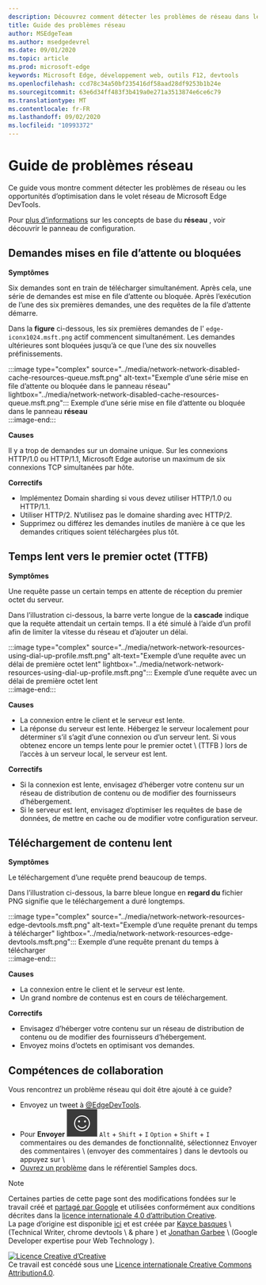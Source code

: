 ```yaml
---
description: Découvrez comment détecter les problèmes de réseau dans le volet réseau de Microsoft Edge DevTools.
title: Guide des problèmes réseau
author: MSEdgeTeam
ms.author: msedgedevrel
ms.date: 09/01/2020
ms.topic: article
ms.prod: microsoft-edge
keywords: Microsoft Edge, développement web, outils F12, devtools
ms.openlocfilehash: ccd78c34a50bf235416df58aad28df9253b1b24e
ms.sourcegitcommit: 63e6d34ff483f3b419a0e271a3513874e6ce6c79
ms.translationtype: MT
ms.contentlocale: fr-FR
ms.lasthandoff: 09/02/2020
ms.locfileid: "10993372"
---
```

<!-- Copyright Kayce Basques and Jonathan Garbee

   Licensed under the Apache License, Version 2.0 (the "License");
   you may not use this file except in compliance with the License.
   You may obtain a copy of the License at

       https://www.apache.org/licenses/LICENSE-2.0

   Unless required by applicable law or agreed to in writing, software
   distributed under the License is distributed on an "AS IS" BASIS,
   WITHOUT WARRANTIES OR CONDITIONS OF ANY KIND, either express or implied.
   See the License for the specific language governing permissions and
   limitations under the License.  -->





# Guide de problèmes réseau   




Ce guide vous montre comment détecter les problèmes de réseau ou les opportunités d’optimisation dans le volet réseau de Microsoft Edge DevTools.  

Pour [plus d’informations][NetworkPerformance] sur les concepts de base du **réseau** , voir découvrir le panneau de configuration.  

## Demandes mises en file d’attente ou bloquées   

**Symptômes**  

Six demandes sont en train de télécharger simultanément.  Après cela, une série de demandes est mise en file d’attente ou bloquée.  Après l’exécution de l’une des six premières demandes, une des requêtes de la file d’attente démarre.  

Dans la **figure** ci-dessous, les six premières demandes de l' `edge-iconx1024.msft.png` actif commencent simultanément.  Les demandes ultérieures sont bloquées jusqu’à ce que l’une des six nouvelles préfinissements.  

:::image type="complex" source="../media/network-network-disabled-cache-resources-queue.msft.png" alt-text="Exemple d’une série mise en file d’attente ou bloquée dans le panneau réseau" lightbox="../media/network-network-disabled-cache-resources-queue.msft.png":::
   Exemple d’une série mise en file d’attente ou bloquée dans le panneau **réseau**  
:::image-end:::  

**Causes**  

Il y a trop de demandes sur un domaine unique.  Sur les connexions HTTP/1.0 ou HTTP/1.1, Microsoft Edge autorise un maximum de six connexions TCP simultanées par hôte.  

**Correctifs**  

*   Implémentez Domain sharding si vous devez utiliser HTTP/1.0 ou HTTP/1.1.  
*   Utiliser HTTP/2.  N’utilisez pas le domaine sharding avec HTTP/2.  
*   Supprimez ou différez les demandes inutiles de manière à ce que les demandes critiques soient téléchargées plus tôt.  
    
## Temps lent vers le premier octet (TTFB)   

**Symptômes**  

Une requête passe un certain temps en attente de réception du premier octet du serveur.  

Dans l’illustration ci-dessous, la barre verte longue de la **cascade** indique que la requête attendait un certain temps.  Il a été simulé à l’aide d’un profil afin de limiter la vitesse du réseau et d’ajouter un délai.  

:::image type="complex" source="../media/network-network-resources-using-dial-up-profile.msft.png" alt-text="Exemple d’une requête avec un délai de première octet lent" lightbox="../media/network-network-resources-using-dial-up-profile.msft.png":::
   Exemple d’une requête avec un délai de première octet lent  
:::image-end:::  

**Causes**  

*   La connexion entre le client et le serveur est lente.  
*   La réponse du serveur est lente.  Hébergez le serveur localement pour déterminer s’il s’agit d’une connexion ou d’un serveur lent.  Si vous obtenez encore un temps lente pour le premier octet \ (TTFB \) lors de l’accès à un serveur local, le serveur est lent.  
    
**Correctifs**  

*   Si la connexion est lente, envisagez d’héberger votre contenu sur un réseau de distribution de contenu ou de modifier des fournisseurs d’hébergement.  
*   Si le serveur est lent, envisagez d’optimiser les requêtes de base de données, de mettre en cache ou de modifier votre configuration serveur.  
    
## Téléchargement de contenu lent   

**Symptômes**  

Le téléchargement d’une requête prend beaucoup de temps.  

Dans l’illustration ci-dessous, la barre bleue longue en **regard du** fichier PNG signifie que le téléchargement a duré longtemps.  

:::image type="complex" source="../media/network-network-resources-edge-devtools.msft.png" alt-text="Exemple d’une requête prenant du temps à télécharger" lightbox="../media/network-network-resources-edge-devtools.msft.png":::
   Exemple d’une requête prenant du temps à télécharger  
:::image-end:::  

**Causes**  

*   La connexion entre le client et le serveur est lente.  
*   Un grand nombre de contenus est en cours de téléchargement.  
    
**Correctifs**  

*   Envisagez d’héberger votre contenu sur un réseau de distribution de contenu ou de modifier des fournisseurs d’hébergement.  
*   Envoyez moins d’octets en optimisant vos demandes.  
    
## Compétences de collaboration  

Vous rencontrez un problème réseau qui doit être ajouté à ce guide?  

*   Envoyez un tweet à [@EdgeDevTools][MicrosoftEdgeTweet].  
*   Pour **Envoyer** ![ des ][ImageSendFeedbackIcon] `Alt` + `Shift` + `I` `Option` + `Shift` + `I` commentaires ou des demandes de fonctionnalité, sélectionnez Envoyer des commentaires \ (envoyer des commentaires \) dans le devtools ou appuyez sur \  
*   [Ouvrez un problème][WebFundamentalsIssue] dans le référentiel Samples docs.  
    
<!--  
  


-->  

<!-- image links -->  

[ImageSendFeedbackIcon]: ../media/smile-icon.msft.png  

<!-- links -->  

[NetworkPerformance]: ./index.md "Examiner l’activité réseau dans Microsoft Edge DevTools | Documents Microsoft"  

[MicrosoftEdgeTweet]: https://twitter.com/intent/tweet?text=@EdgeDevTools%20[Network%20Issues%20Guide%20Suggestion]  

[WebFundamentalsIssue]: https://github.com/MicrosoftDocs/edge-developer/issues/new?title=%5BDevTools%20Network%20Issues%20Guide%20Suggestion%5D "Nouveau problème-MicrosoftDocs/Edge-développeur"  

> [!NOTE]
> Certaines parties de cette page sont des modifications fondées sur le travail créé et [partagé par Google][GoogleSitePolicies] et utilisées conformément aux conditions décrites dans la [licence internationale 4,0 d’attribution Creative][CCA4IL].  
> La page d’origine est disponible [ici](https://developers.google.com/web/tools/chrome-devtools/network/issues) et est créée par [Kayce basques][KayceBasques] \ (Technical Writer, chrome devtools \ & phare \) et [Jonathan Garbee][JonathanGarbee] \ (Google Developer expertise pour Web Technology \).  

[![Licence Creative d’Creative][CCby4Image]][CCA4IL]  
Ce travail est concédé sous une [Licence internationale Creative Commons Attribution4.0][CCA4IL].  

[CCA4IL]: https://creativecommons.org/licenses/by/4.0  
[CCby4Image]: https://i.creativecommons.org/l/by/4.0/88x31.png  
[GoogleSitePolicies]: https://developers.google.com/terms/site-policies  
[KayceBasques]: https://developers.google.com/web/resources/contributors/kaycebasques  
[JonathanGarbee]: https://developers.google.com/web/resources/contributors/jonathangarbee
